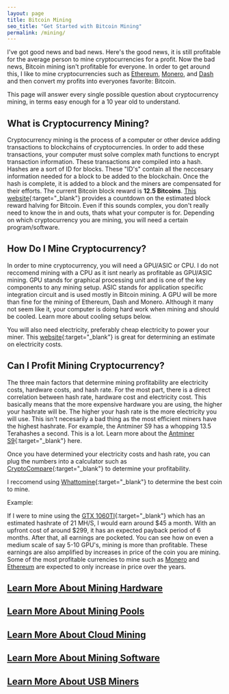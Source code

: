 ```yaml
---
layout: page
title: Bitcoin Mining
seo_title: "Get Started with Bitcoin Mining"
permalink: /mining/
---
```


I've got good news and bad news. Here's the good news, it is still profitable for the average person to mine cryptocurrencies for a profit. Now the bad news, Bitcoin mining isn't profitable for everyone. In order to get around this, I like to mine cryptocurrencies such as [Ethereum](/ethereum/), [Monero](/monero/), and [Dash](/dash/) and then convert my profits into everyones favorite: Bitcoin.

This page will answer every single possible question about cryptocurrency mining, in terms easy enough for a 10 year old to understand. 

## What is Cryptocurrency Mining?

Cryptocurrency mining is the process of a computer or other device adding transactions to blockchains of cryptocurrencies. In order to add these transactions, your computer must solve complex math functions to encrypt transaction information. These transactions are compiled into a hash. Hashes are a sort of ID for blocks. These "ID's" contain all the neccesary information needed for a block to be added to the blockchain. Once the hash is complete, it is added to a block and the miners are compensated for their efforts. The current Bitcoin block reward is **12.5 Bitcoins**. [This website](http://www.bitcoinblockhalf.com/){:target="_blank"} provides a countdown on the estimated block reward halving for Bitcoin. Even if this sounds complex, you don't really need to know the in and outs, thats what your computer is for. Depending on which cryptocurrency you are mining, you will need a certain program/software. 

## How Do I Mine Cryptocurrency?

In order to mine cryptocurrency, you will need a GPU/ASIC or CPU. I do not reccomend mining with a CPU as it isnt nearly as profitable as GPU/ASIC mining. GPU stands for graphical processing unit and is one of the key components to any mining setup. ASIC stands for application specific integration circuit and is used mostly in Bitcoin mining. A GPU will be more than fine for the mining of Ethereum, Dash and Monero. Although it many not seem like it, your computer is doing hard work when mining and should be cooled. Learn more about cooling setups below.


You will also need electricity, preferably cheap electricity to power your miner. This [website](https://www.electricchoice.com/){:target="_blank"} is great for determining an estimate on electricity costs. 

## Can I Profit Mining Cryptocurrency?

The three main factors that determine mining profitability are electricity costs, hardware costs, and hash rate. For the most part, there is a direct correlation between hash rate, hardware cost and electricity cost. This basically means that the more expensive hardware you are using, the higher your hashrate will be. The higher your hash rate is the more electricity you will use. This isn't necesarily a bad thing as the most efficient miners have the highest hashrate. For example, the Antminer S9 has a whopping 13.5 Terahashes a second. This is a lot. Learn more about the [Antminer S9](https://rover.ebay.com/rover/1/711-53200-19255-0/1?icep_id=114&ipn=icep&toolid=20004&campid=undefined&mpre=https%3A%2F%2Fwww.ebay.com%2Fitm%2FNew-Bitmain-Antminer-S9-13-5-TH-s-Bitcoin-BTC-Miner-Pre-Order%2F332469327782%3Fhash%3Ditem4d68b757a6%3Ag%3Azv4AAOSwJtdaIeru){:target="_blank"} here. 

Once you have  determined your electricity costs and hash rate, you can plug the numbers into a calculator such as [CryptoCompare](https://www.cryptocompare.com/mining/calculator/btc?HashingPower=4730&HashingUnit=GH%2Fs&PowerConsumption=1293&CostPerkWh=0.12){:target="_blank"} to determine your profitability. 

I reccomend using [Whattomine](https://whattomine.com/){:target="_blank"} to determine the best coin to mine.

Example:

If I were to mine using the [GTX 1060TI](https://rover.ebay.com/rover/1/711-53200-19255-0/1?icep_id=114&ipn=icep&toolid=20004&campid=undefined&mpre=https%3A%2F%2Fwww.ebay.com%2Fitm%2FASUS-GeForce-GTX-1060-6GB-Dual-fan-OC-Edition-VR-Ready-Dual-HDMI-DP-1-4-Gaming%2F253320766750%3Fepid%3D220478882%26hash%3Ditem3afb18251e%3Ag%3ATjIAAOSwl9RaOWrR){:target="_blank"} which has an estimated hashrate of 21 MH/S, I would earn around $45 a month. With an upfront cost of around $299, it has an expected payback period of 6 months. After that, all earnings are pocketed. You can see how on even a medium scale  of say 5-10 GPU's, mining is more than profitable. These earnings are also amplified by increases in price of the coin you are mining. Some of the most profitable currencies to mine such as [Monero](/monero/) and [Ethereum](/ethereum/) are expected to only increase in price over the years.

## [Learn More About Mining Hardware](/mining/hardware/)

## [Learn More About Mining Pools](/mining/pools/)

## [Learn More About Cloud Mining](/mining/cloud/)

## [Learn More About Mining Software](/mining/software/)

## [Learn More About USB Miners](/mining/usb-miners/)




